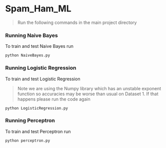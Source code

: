 # Spam_Ham_ML 

> Run the following commands in the main project directory

### Running Naive Bayes
To train and test Naive Bayes run
```
python NaiveBayes.py
```

### Running Logistic Regression
To train and test Logistic Regression
> Note we are using the Numpy library which has an unstable exponent function so accuracies may be worse than usual on Dataset 1. If that happens please run the code again
```
python LogisticRegression.py
```

### Running Perceptron
To train and test Perceptron run
```
python perceptron.py
```
